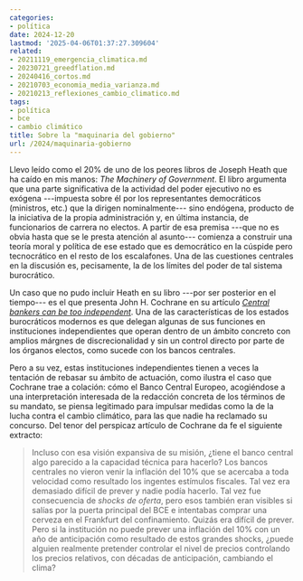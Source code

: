 ```yaml
---
categories:
- política
date: 2024-12-20
lastmod: '2025-04-06T01:37:27.309604'
related:
- 20211119_emergencia_climatica.md
- 20230721_greedflation.md
- 20240416_cortos.md
- 20210703_economia_media_varianza.md
- 20210213_reflexiones_cambio_climatico.md
tags:
- política
- bce
- cambio climático
title: Sobre la "maquinaria del gobierno"
url: /2024/maquinaria-gobierno
---
```


Llevo leído como el 20% de uno de los peores libros de Joseph Heath que ha caído en mis manos: _The Machinery of Government_. El libro argumenta que una parte significativa de la actividad del poder ejecutivo no es exógena ---impuesta sobre él por los representantes democráticos (ministros, etc.) que la dirigen nominalmente--- sino endógena, producto de la iniciativa de la propia administración y, en última instancia, de funcionarios de carrera no electos. A partir de esa premisa ---que no es obvia hasta que se le presta atención al asunto--- comienza a construir una teoría moral y política de ese estado que es democrático en la cúspide pero tecnocrático en el resto de los escalafones. Una de las cuestiones centrales en la discusión es, pecisamente, la de los límites del poder de tal sistema burocrático.

Un caso que no pudo incluir Heath en su libro ---por ser posterior en el tiempo--- es el que presenta John H. Cochrane en su artículo [_Central bankers can be too independent_](https://www.grumpy-economist.com/p/central-bankers-can-be-too-independent). Una de las características de los estados burocráticos modernos es que delegan algunas de sus funciones en instituciones independientes que operan dentro de un ámbito concreto con amplios márgnes de discrecionalidad y sin un control directo por parte de los órganos electos, como sucede con los bancos centrales.

Pero a su vez, estas instituciones independientes tienen a veces la tentación de rebasar su ámbito de actuación, como ilustra el caso que Cochrane trae a colación: cómo el Banco Central Europeo, acogiéndose a una interpretación interesada de la redacción concreta de los términos de su mandato, se piensa legitimado para impulsar medidas como la de la lucha contra el cambio climático, para las que nadie ha reclamado su concurso. Del tenor del perspicaz artículo de Cochrane da fe el siguiente extracto:

> Incluso con esa visión expansiva de su misión, ¿tiene el banco central algo parecido a la capacidad técnica para hacerlo? Los bancos centrales no vieron venir la inflación del 10% que se acercaba a toda velocidad como resultado los ingentes estímulos fiscales. Tal vez era demasiado difícil de prever y nadie podía hacerlo. Tal vez fue consecuencia de _shocks de oferta_, pero esos también eran visibles si salías por la puerta principal del BCE e intentabas comprar una cerveza en el Frankfurt del confinamiento. Quizás era difícil de prever. Pero si la institución no puede prever una inflación del 10% con un año de anticipación como resultado de estos grandes shocks, ¿puede alguien realmente pretender controlar el nivel de precios controlando los precios relativos, con décadas de anticipación, cambiando el clima?